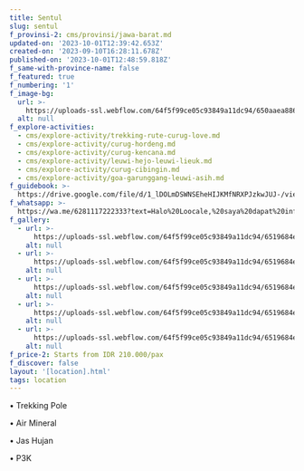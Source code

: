 ```yaml
---
title: Sentul
slug: sentul
f_provinsi-2: cms/provinsi/jawa-barat.md
updated-on: '2023-10-01T12:39:42.653Z'
created-on: '2023-09-10T16:28:11.678Z'
published-on: '2023-10-01T12:48:59.818Z'
f_same-with-province-name: false
f_featured: true
f_numbering: '1'
f_image-bg:
  url: >-
    https://uploads-ssl.webflow.com/64f5f99ce05c93849a11dc94/650aaea8861b944ecf73a55e_7ce9aab3-0b56-44ba-99fb-e88870b2f308.jpg
  alt: null
f_explore-activities:
  - cms/explore-activity/trekking-rute-curug-love.md
  - cms/explore-activity/curug-hordeng.md
  - cms/explore-activity/curug-kencana.md
  - cms/explore-activity/leuwi-hejo-leuwi-lieuk.md
  - cms/explore-activity/curug-cibingin.md
  - cms/explore-activity/goa-garunggang-leuwi-asih.md
f_guidebook: >-
  https://drive.google.com/file/d/1_lDOLmDSWNSEheHIJKMfNRXPJzkwJUJ-/view?usp=sharing
f_whatsapp: >-
  https://wa.me/6281117222333?text=Halo%20Loocale,%20saya%20dapat%20info%20dari%20website%20Loocale%20dan%20punya%20pertanyaan
f_gallery:
  - url: >-
      https://uploads-ssl.webflow.com/64f5f99ce05c93849a11dc94/6519684ef35918b5a9be04d9_sentul1.png
    alt: null
  - url: >-
      https://uploads-ssl.webflow.com/64f5f99ce05c93849a11dc94/6519684ef46c051ae24905b1_sentul2.png
    alt: null
  - url: >-
      https://uploads-ssl.webflow.com/64f5f99ce05c93849a11dc94/6519684e00590dd78d619a4e_sentul3.png
    alt: null
  - url: >-
      https://uploads-ssl.webflow.com/64f5f99ce05c93849a11dc94/6519684e84af08535f711ea0_sentul4.png
    alt: null
  - url: >-
      https://uploads-ssl.webflow.com/64f5f99ce05c93849a11dc94/6519684ef347032d520d7242_sentul5.png
    alt: null
f_price-2: Starts from IDR 210.000/pax
f_discover: false
layout: '[location].html'
tags: location
---
```


• Trekking Pole

• Air Mineral

• Jas Hujan

• P3K

‍
